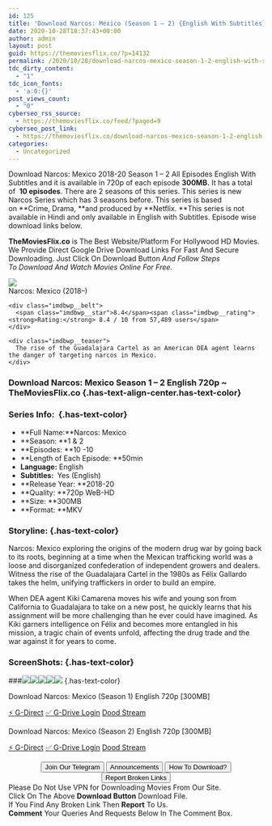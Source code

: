 ```yaml
---
id: 125
title: 'Download Narcos: Mexico (Season 1 – 2) {English With Subtitles} 720p WeB-DL HD [280MB]'
date: 2020-10-28T18:37:43+00:00
author: admin
layout: post
guid: https://themoviesflix.co/?p=14132
permalink: /2020/10/28/download-narcos-mexico-season-1-2-english-with-subtitles-720p-web-dl-hd-280mb/
tdc_dirty_content:
  - "1"
tdc_icon_fonts:
  - 'a:0:{}'
post_views_count:
  - "0"
cyberseo_rss_source:
  - https://themoviesflix.co/feed/?paged=9
cyberseo_post_link:
  - https://themoviesflix.co/download-narcos-mexico-season-1-2-english-with-subtitles-720p-web-dl-hd-280mb/
categories:
  - Uncategorized
---
```

Download Narcos: Mexico 2018-20 Season 1 – 2 All Episodes English With Subtitles and it is available in&nbsp;720p&nbsp;of each episode&nbsp;**300MB.**&nbsp;It has a total of&nbsp;&nbsp;**10 episodes**. There are 2 seasons of this series. This series is new Narcos Series which has 3 seasons before. This series is based on&nbsp;**Crime,&nbsp;Drama,&nbsp;**and produced by&nbsp;**Netflix.&nbsp;**This series is not available in Hindi and only available in English with Subtitles. Episode wise download links below.

**TheMoviesFlix.co**&nbsp;is The Best Website/Platform For Hollywood HD Movies. We Provide Direct Google Drive Download Links For Fast And Secure Downloading. Just Click On Download Button&nbsp;_And Follow Steps To&nbsp;Download And Watch Movies Online For Free_.

<div class="imdbwp imdbwp--movie dark">
  <div class="imdbwp__thumb">
    <a class="imdbwp__link" target="_blank" title="Narcos: Mexico" href="https://www.imdb.com/title/tt8714904/" rel="nofollow noopener noreferrer"><img class="imdbwp__img" src="https://m.media-amazon.com/images/M/MV5BMGJiMTc0OTctZDU1Yy00YjdiLTk1NWYtZTgzMjc1ODg4YzhkXkEyXkFqcGdeQXVyODk4OTc3MTY@._V1_SX300.jpg" /></a>
  </div>
  
  <div class="imdbwp__content">
    <div class="imdbwp__header">
      <span class="imdbwp__title">Narcos: Mexico</span> (2018–)
    </div>
    
    <div class="imdbwp__belt">
      <span class="imdbwp__star">8.4</span><span class="imdbwp__rating"><strong>Rating:</strong> 8.4 / 10 from 57,489 users</span>
    </div>
    
    <div class="imdbwp__teaser">
      The rise of the Guadalajara Cartel as an American DEA agent learns the danger of targeting narcos in Mexico.
    </div>
  </div>
</div>

### Download Narcos: Mexico Season 1 – 2 English&nbsp;720p ~ TheMoviesFlix.co {.has-text-align-center.has-text-color}

### Series Info:&nbsp; {.has-text-color}

  * **Full Name:**Narcos: Mexico
  * **Season:&nbsp;**1 & 2
  * **Episodes:&nbsp;**10 -10
  * **Length of Each Episode:&nbsp;**50min
  * **Language:**&nbsp;English
  * **Subtitles:&nbsp;**&nbsp;Yes (English)
  * **Release Year:&nbsp;**2018-20
  * **Quality:&nbsp;**720p WeB-HD
  * **Size:&nbsp;**300MB
  * **Format:&nbsp;**MKV

### Storyline: {.has-text-color}

Narcos: Mexico exploring the origins of the modern drug war by going back to its roots, beginning at a time when the Mexican trafficking world was a loose and disorganized confederation of independent growers and dealers. Witness the rise of the Guadalajara Cartel in the 1980s as Félix Gallardo takes the helm, unifying traffickers in order to build an empire.

When DEA agent Kiki Camarena moves his wife and young son from California to Guadalajara to take on a new post, he quickly learns that his assignment will be more challenging than he ever could have imagined. As Kiki garners intelligence on Félix and becomes more entangled in his mission, a tragic chain of events unfold, affecting the drug trade and the war against it for years to come.

### ScreenShots: {.has-text-color}

###![](https://i.imgur.com/skmhJF2.jpg)![](https://i.imgur.com/jbW6Dhm.jpg)![](https://i.imgur.com/6g1ABQh.jpg)![](https://i.imgur.com/Ihi3nJc.jpg)![](https://i.imgur.com/pVrhjye.jpg)  {.has-text-color}

<p class="has-text-align-center has-text-color has-medium-font-size">
  Download Narcos: Mexico (Season 1) English 720p [300MB]
</p>

<p class="has-text-align-center">
  <a class="maxbutton-13 maxbutton maxbutton-g-direct-1" target="_blank" title="tooltip" rel="nofollow noopener noreferrer" href="https://coinquint.com/a18232/"><span class="mb-text">⚡️ G-Direct</span></a> <a class="maxbutton-14 maxbutton maxbutton-g-drive" target="_blank" title="tooltip" rel="nofollow noopener noreferrer" href="https://coinquint.com/a18240/"><span class="mb-text">✅ G-Drive Login</span></a> <a class="maxbutton-15 maxbutton maxbutton-dood-stream" target="_blank" title="tooltip" rel="nofollow noopener noreferrer" href="https://coinquint.com/a18234/"><span class="mb-text">Dood Stream</span></a>
</p>

<p class="has-text-align-center has-text-color has-medium-font-size">
  Download Narcos: Mexico (Season 2) English 720p [300MB]
</p>

<p class="has-text-align-center">
  <a class="maxbutton-13 maxbutton maxbutton-g-direct-1" target="_blank" title="tooltip" rel="nofollow noopener noreferrer" href="https://coinquint.com/a18242/"><span class="mb-text">⚡️ G-Direct</span></a> <a class="maxbutton-14 maxbutton maxbutton-g-drive" target="_blank" title="tooltip" rel="nofollow noopener noreferrer" href="https://coinquint.com/a18244/"><span class="mb-text">✅ G-Drive Login</span></a> <a class="maxbutton-15 maxbutton maxbutton-dood-stream" target="_blank" title="tooltip" rel="nofollow noopener noreferrer" href="https://coinquint.com/a18246/"><span class="mb-text">Dood Stream</span></a>
</p>

<center>
</center>

<center>
  <a href="https://t.me/themoviesflixcom" target="_blank" data-wpel-link="external" rel="nofollow external noopener noreferrer"><button class="button button5">Join Our Telegram</button></a> <a href="https://themoviesflix.co/download-narcos-mexico-season-1-2-english-with-subtitles-720p-web-dl-hd-280mb/#" target="_blank" data-wpel-link="external" rel="nofollow external noopener noreferrer"><button class="button button5">Announcements</button></a> <a href="https://themoviesflix.com/how-to-download/" target="_blank" data-wpel-link="external" rel="nofollow external noopener noreferrer"><button class="button button5">How To Download?</button></a> <a href="https://themoviesflix.co/download-narcos-mexico-season-1-2-english-with-subtitles-720p-web-dl-hd-280mb/#" target="_blank" data-wpel-link="external" rel="nofollow external noopener noreferrer"><button class="button button5">Report Broken Links</button></a>
</center>

<div class="alert alert-danger">
  Please Do Not Use VPN for Downloading Movies From Our Site.
</div>

<div class="alert alert-success">
  Click On The Above <strong>Download Button</strong> Download File.
</div>

<div class="alert alert-warning">
  If You Find Any Broken Link Then <strong>Report</strong> To Us.
</div>

<div class="alert alert-info">
  <strong>Comment</strong> Your Queries And Requests Below In The Comment Box.
</div>